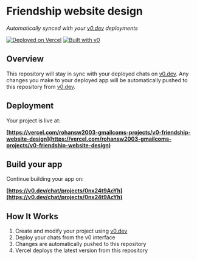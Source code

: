 # Friendship website design

*Automatically synced with your [v0.dev](https://v0.dev) deployments*

[![Deployed on Vercel](https://img.shields.io/badge/Deployed%20on-Vercel-black?style=for-the-badge&logo=vercel)](https://vercel.com/rohansw2003-gmailcoms-projects/v0-friendship-website-design)
[![Built with v0](https://img.shields.io/badge/Built%20with-v0.dev-black?style=for-the-badge)](https://v0.dev/chat/projects/0nx24t9AcYh)

## Overview

This repository will stay in sync with your deployed chats on [v0.dev](https://v0.dev).
Any changes you make to your deployed app will be automatically pushed to this repository from [v0.dev](https://v0.dev).

## Deployment

Your project is live at:

**[https://vercel.com/rohansw2003-gmailcoms-projects/v0-friendship-website-design](https://vercel.com/rohansw2003-gmailcoms-projects/v0-friendship-website-design)**

## Build your app

Continue building your app on:

**[https://v0.dev/chat/projects/0nx24t9AcYh](https://v0.dev/chat/projects/0nx24t9AcYh)**

## How It Works

1. Create and modify your project using [v0.dev](https://v0.dev)
2. Deploy your chats from the v0 interface
3. Changes are automatically pushed to this repository
4. Vercel deploys the latest version from this repository
